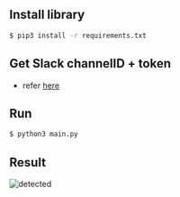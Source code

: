## Install library
```bash
$ pip3 install -r requirements.txt
```

## Get Slack channelID + token
- refer [here](https://manabitv.gitlab.io/blogs/ai/computer-vision/opencv/background_subtraction.html)

## Run
```bash
$ python3 main.py
```
## Result
![detected](https://user-images.githubusercontent.com/8240899/138844902-179dcba3-75e3-4b2f-ab63-283c56f1d1ec.jpeg)
